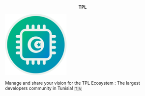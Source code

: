 <p align="center"><b>TPL</b></p>
<div align="text-center"><img src="TPL LOGO ROUND.png" width="200" height="200" class="center"></div>


Manage and share your vision for the TPL Ecosystem : The largest developers community in Tunisia! 🇹🇳

